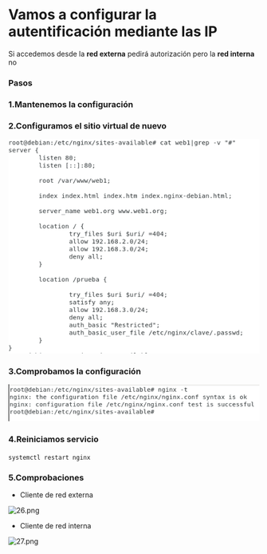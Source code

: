 # Vamos a configurar la autentificación mediante las IP
Si accedemos desde la **red externa** pedirá autorización pero la **red interna** no

### Pasos

### 1.Mantenemos la configuración

### 2.Configuramos el sitio virtual de nuevo

![28.png](https://github.com/Juanrdls/NGINX/blob/main/Capturas/28.PNG)

### 3.Comprobamos la configuración

![18.png](https://github.com/Juanrdls/NGINX/blob/main/Capturas/18.PNG)

### 4.Reiniciamos servicio

``` systemctl restart nginx ```

### 5.Comprobaciones

* Cliente de red externa

![26.png](https://github.com/Juanrdls/NGINX/blob/main/Capturas/26.PNG)

* Cliente de red interna

![27.png](https://github.com/Juanrdls/NGINX/blob/main/Capturas/27.PNG)
